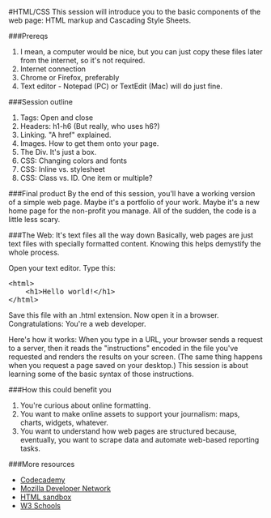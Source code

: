 #HTML/CSS
This session will introduce you to the basic components of the web page: HTML markup and Cascading Style Sheets.

###Prereqs
<ol>
<li>I mean, a computer would be nice, but you can just copy these files later from the internet, so it's not required.</li>
<li>Internet connection</li>
<li>Chrome or Firefox, preferably</li>
<li>Text editor - Notepad (PC) or TextEdit (Mac) will do just fine.</li>
</ol>

###Session outline
<ol>
<li>Tags: Open and close</li>
<li>Headers: h1-h6 (But really, who uses h6?)</li>
<li>Linking. "A href" explained.</li>
<li>Images. How to get them onto your page.</li>
<li>The Div. It's just a box.</li>
<li>CSS: Changing colors and fonts</li>
<li>CSS: Inline vs. stylesheet</li>
<li>CSS: Class vs. ID. One item or multiple?</li>
</ol>

###Final product
By the end of this session, you'll have a working version of a simple web page. Maybe it's a portfolio of your work. Maybe it's a new home page for the non-profit you manage. All of the sudden, the code is a little less scary.

###The Web: It's text files all the way down
Basically, web pages are just text files with specially formatted content. Knowing this helps demystify the whole process.

Open your text editor. Type this:

<pre>
&lt;html>
    &lt;h1>Hello world!&lt;/h1>
&lt;/html>
</pre>

Save this file with an .html extension. Now open it in a browser. Congratulations: You're a web developer.

Here's how it works: When you type in a URL, your browser sends a request to a server, then it reads the "instructions" encoded in the file you've requested and renders the results on your screen. (The same thing happens when you request a page saved on your desktop.) This session is about learning some of the basic syntax of those instructions.

###How this could benefit you
<ol>
<li>You're curious about online formatting.</li>
<li>You want to make online assets to support your journalism: maps, charts, widgets, whatever.</li>
<li>You want to understand how web pages are structured because, eventually, you want to scrape data and automate web-based reporting tasks.</li>
</ol>

###More resources
<ul>
<li><a href="http://www.codecademy.com/tracks/web">Codecademy</a></li>
<li><a href="https://developer.mozilla.org/en-US/docs/Web/HTML">Mozilla Developer Network</a></li>
<li><a href="http://htmlsandbox.com/">HTML sandbox</a></li>
<li><a href="http://www.w3schools.com/">W3 Schools</a></li>
</ul>
